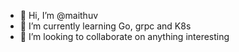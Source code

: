 - 👋 Hi, I’m @maithuv
- 🌱 I’m currently learning Go, grpc and K8s
- 💞️ I’m looking to collaborate on anything interesting

<!---
maithuv/maithuv is a ✨ special ✨ repository because its `README.md` (this file) appears on your GitHub profile.
You can click the Preview link to take a look at your changes.
--->
